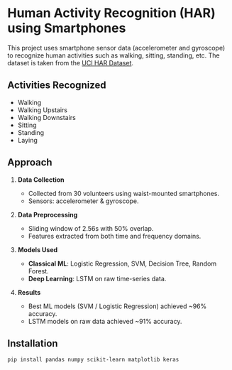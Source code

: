# Human Activity Recognition (HAR) using Smartphones

This project uses smartphone sensor data (accelerometer and gyroscope) to recognize human activities such as walking, sitting, standing, etc. The dataset is taken from the [UCI HAR Dataset](https://archive.ics.uci.edu/ml/datasets/Smartphone+Dataset+for+Human+Activity+Recognition+%28HAR%29+in+Ambient+Assisted+Living+%28AAL%29).

## Activities Recognized
- Walking
- Walking Upstairs
- Walking Downstairs
- Sitting
- Standing
- Laying

## Approach
1. **Data Collection**  
   - Collected from 30 volunteers using waist-mounted smartphones.  
   - Sensors: accelerometer & gyroscope.  

2. **Data Preprocessing**  
   - Sliding window of 2.56s with 50% overlap.  
   - Features extracted from both time and frequency domains.  

3. **Models Used**  
   - **Classical ML**: Logistic Regression, SVM, Decision Tree, Random Forest.  
   - **Deep Learning**: LSTM on raw time-series data.  

4. **Results**  
   - Best ML models (SVM / Logistic Regression) achieved ~96% accuracy.  
   - LSTM models on raw data achieved ~91% accuracy.  

## Installation
```bash
pip install pandas numpy scikit-learn matplotlib keras
